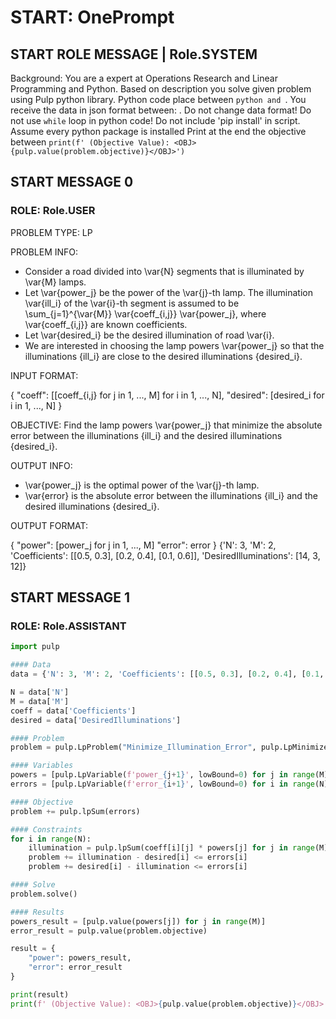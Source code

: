 # START: OnePrompt 
## START ROLE MESSAGE | Role.SYSTEM 
Background: You are a expert at Operations Research and Linear Programming and Python. Based on description you solve given problem using Pulp python library. Python code place between ```python and ```. You receive the data in json format between: <DATA></DATA>. Do not change data format! Do not use `while` loop in python code! Do not include 'pip install' in script. Assume every python package is installed Print at the end the objective between <OBJ></OBJ> `print(f' (Objective Value): <OBJ>{pulp.value(problem.objective)}</OBJ>')`  
## START MESSAGE 0 
### ROLE: Role.USER
<DESCRIPTION>
PROBLEM TYPE: LP

PROBLEM INFO: 

- Consider a road divided into \var{N} segments that is illuminated by \var{M} lamps.
- Let \var{power_j} be the power of the \var{j}-th lamp. The illumination \var{ill_i} of the \var{i}-th segment is assumed to be \sum_{j=1}^{\var{M}} \var{coeff_{i,j}} \var{power_j}, where \var{coeff_{i,j}} are known coefficients.
- Let \var{desired_i} be the desired illumination of road \var{i}. 
- We are interested in choosing the lamp powers \var{power_j} so that the illuminations {ill_i} are close to the desired illuminations {desired_i}. 

INPUT FORMAT: 

{
    "coeff": [[coeff_{i,j} for j in 1, ..., M] for i in 1, ..., N],
    "desired": [desired_i for i in 1, ..., N]
}

OBJECTIVE: Find the lamp powers \var{power_j} that minimize the absolute error between the illuminations {ill_i} and the desired illuminations {desired_i}.

OUTPUT INFO:

- \var{power_j} is the optimal power of the \var{j}-th lamp.
- \var{error} is the absolute error between the illuminations {ill_i} and the desired illuminations {desired_i}.

OUTPUT FORMAT:

{
    "power": [power_j for j in 1, ..., M]
    "error": error
}
</DESCRIPTION>
<DATA>
{'N': 3, 'M': 2, 'Coefficients': [[0.5, 0.3], [0.2, 0.4], [0.1, 0.6]], 'DesiredIlluminations': [14, 3, 12]}</DATA>


## START MESSAGE 1 
### ROLE: Role.ASSISTANT
```python
import pulp

#### Data
data = {'N': 3, 'M': 2, 'Coefficients': [[0.5, 0.3], [0.2, 0.4], [0.1, 0.6]], 'DesiredIlluminations': [14, 3, 12]}

N = data['N']
M = data['M']
coeff = data['Coefficients']
desired = data['DesiredIlluminations']

#### Problem
problem = pulp.LpProblem("Minimize_Illumination_Error", pulp.LpMinimize)

#### Variables
powers = [pulp.LpVariable(f'power_{j+1}', lowBound=0) for j in range(M)]
errors = [pulp.LpVariable(f'error_{i+1}', lowBound=0) for i in range(N)]

#### Objective
problem += pulp.lpSum(errors)

#### Constraints
for i in range(N):
    illumination = pulp.lpSum(coeff[i][j] * powers[j] for j in range(M))
    problem += illumination - desired[i] <= errors[i]
    problem += desired[i] - illumination <= errors[i]

#### Solve
problem.solve()

#### Results
powers_result = [pulp.value(powers[j]) for j in range(M)]
error_result = pulp.value(problem.objective)

result = {
    "power": powers_result,
    "error": error_result
}

print(result)
print(f' (Objective Value): <OBJ>{pulp.value(problem.objective)}</OBJ>')
```

